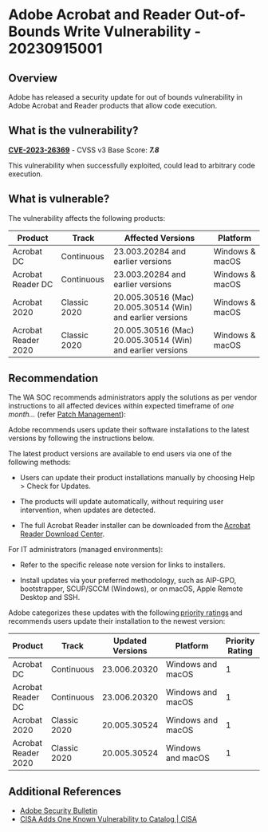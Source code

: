 # Adobe Acrobat and Reader Out-of-Bounds Write Vulnerability - 20230915001

## Overview

Adobe has released a security update for out of bounds vulnerability in Adobe Acrobat and Reader products that allow code execution.

## What is the vulnerability?

[**CVE-2023-26369**](https://nvd.nist.gov/vuln/detail/CVE-2023-26369) - CVSS v3 Base Score: ***7.8***

This vulnerability when successfully exploited, could lead to arbitrary code execution.

## What is vulnerable?

The vulnerability affects the following products:

| Product             | Track        | Affected Versions                                           | Platform        |
| ------------------- | ------------ | ----------------------------------------------------------- | --------------- |
| Acrobat DC          | Continuous   | 23.003.20284 and earlier versions                           | Windows & macOS |
| Acrobat Reader DC   | Continuous   | 23.003.20284 and earlier versions                           | Windows & macOS |
| Acrobat 2020        | Classic 2020 | 20.005.30516 (Mac)  20.005.30514 (Win) and earlier versions | Windows & macOS |
| Acrobat Reader 2020 | Classic 2020 | 20.005.30516 (Mac) 20.005.30514 (Win) and earlier versions  | Windows & macOS |

## Recommendation

The WA SOC recommends administrators apply the solutions as per vendor instructions to all affected devices within expected timeframe of *one month...* (refer [Patch Management](../guidelines/patch-management.md)):

Adobe recommends users update their software installations to the latest versions by following the instructions below.

The latest product versions are available to end users via one of the following methods:

- Users can update their product installations manually by choosing Help > Check for Updates.

- The products will update automatically, without requiring user intervention, when updates are detected.

- The full Acrobat Reader installer can be downloaded from the [Acrobat Reader Download Center](https://get.adobe.com/reader).

For IT administrators (managed environments):

- Refer to the specific release note version for links to installers.

- Install updates via your preferred methodology, such as AIP-GPO, bootstrapper, SCUP/SCCM (Windows), or on macOS, Apple Remote Desktop and SSH.

Adobe categorizes these updates with the following [priority ratings](https://helpx.adobe.com/security/severity-ratings.html) and recommends users update their installation to the newest version:

| Product             | Track        | Updated Versions | Platform           | Priority Rating | Availability                                                                                                   |
| ------------------- | ------------ | ---------------- | ------------------ | --------------- | -------------------------------------------------------------------------------------------------------------- |
| Acrobat DC          | Continuous   | 23.006.20320     | Windows and macOS  | 1               | [Release Notes](https://www.adobe.com/devnet-docs/acrobatetk/tools/ReleaseNotesDC/index.html#continuous-track) |
| Acrobat Reader DC   | Continuous   | 23.006.20320     | Windows and macOS  | 1               | [Release Notes](https://www.adobe.com/devnet-docs/acrobatetk/tools/ReleaseNotesDC/index.html#continuous-track) |
| Acrobat 2020        | Classic 2020 | 20.005.30524     | Windows  and macOS | 1               | [Release Notes](https://www.adobe.com/devnet-docs/acrobatetk/tools/ReleaseNotesDC/index.html#classic-track)    |
| Acrobat Reader 2020 | Classic 2020 | 20.005.30524     | Windows  and macOS | 1               | [Release Notes](https://www.adobe.com/devnet-docs/acrobatetk/tools/ReleaseNotesDC/index.html#classic-track)    |

## Additional References

- [Adobe Security Bulletin](https://helpx.adobe.com/security/products/acrobat/apsb23-34.html)
- [CISA Adds One Known Vulnerability to Catalog | CISA](https://www.cisa.gov/news-events/alerts/2023/09/14/cisa-adds-one-known-vulnerability-catalog)
